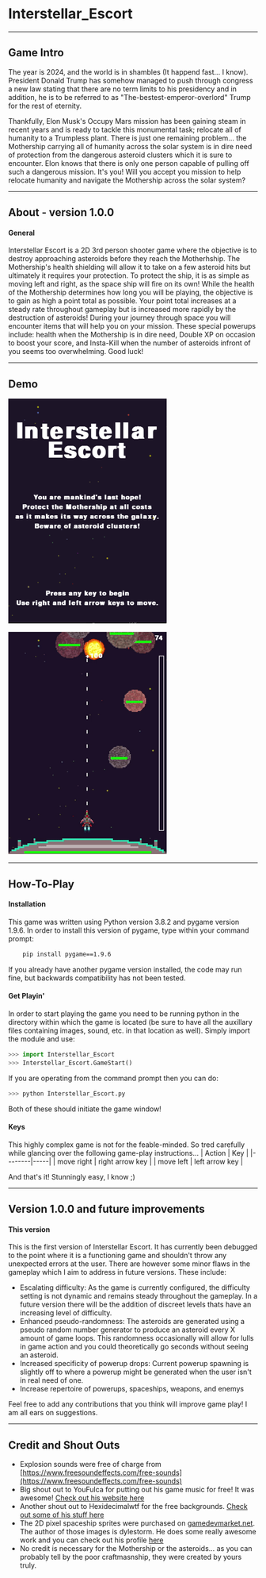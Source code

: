 # Interstellar_Escort
 ---
## Game Intro
The year is 2024, and the world is in shambles (It happend fast... I know). President Donald Trump has somehow managed to push through
congress a new law stating that there are no term limits to his presidency and in addition, he is to be referred to as "The-bestest-emperor-overlord" Trump for the rest of eternity. 

Thankfully, Elon Musk's Occupy Mars mission has been gaining steam in recent years and is ready to tackle this monumental task; relocate all of humanity to a Trumpless plant. There is just one remaining problem... the Mothership carrying all of humanity across the solar system is in dire need of protection from the dangerous asteroid clusters which it is sure to encounter. Elon knows that there is only one person capable of pulling off such a dangerous mission. It's you! Will you accept you mission to help relocate humanity and navigate the Mothership across the solar system? 

---
## About - version 1.0.0
#### General
Interstellar Escort is a 2D 3rd person shooter game where the objective is to destroy approaching asteroids before they reach the Motherhship. The Mothership's health shielding will allow it to take on a few asteroid hits but ultimately it requires your protection. To protect the ship, it is as simple as moving left and right, as the space ship will fire on its own! While the health of the Mothership determines how long you will be playing, the objective is to gain as high a point total as possible. Your point total increases at a steady rate throughout gameplay but is increased more rapidly by the destruction of asteroids! During your journey through space you will encounter items that will help you on your mission. These special powerups include: health when the Mothership is in dire need, Double XP on occasion to boost your score, and Insta-Kill when the number of asteroids infront of you seems too overwhelming. Good luck!

---
## Demo
<img src="interstellar_screenshots\\Capture1.PNG" alt="drawing" width="320"/>

![photo](interstellar_screenshots/demo_gif.gif)

---
## How-To-Play
#### Installation
This game was written using Python version 3.8.2 and pygame version 1.9.6. In order to install this version of pygame, type within your command prompt:
```bash
    pip install pygame==1.9.6
```
If you already have another pygame version installed, the code may run fine, but backwards compatibility has not been tested.

#### Get Playin'
In order to start playing the game you need to be running python in the directory within which the game is located (be sure to have all the auxillary files containing images, sound, etc. in that location as well). Simply import the module and use:
```python
>>> import Interstellar_Escort
>>> Interstellar_Escort.GameStart()
```
If you are operating from the command prompt then you can do:
```python
>>> python Interstellar_Escort.py
```
Both of these should initiate the game window!

#### Keys
This highly complex game is not for the feable-minded. So tred carefully while glancing over the following game-play instructions...
| Action | Key |
|--------|-----|
| move right | right arrow key |
| move left | left arrow key |

And that's it! Stunningly easy, I know ;)

---
## Version 1.0.0 and future improvements
#### This version
This is the first version of Interstellar Escort. It has currently been debugged to the point where it is a functioning game and shouldn't throw any unexpected errors at the user. There are however some minor flaws in the gameplay which I aim to address in future versions. These include:

* Escalating difficulty: As the game is currently configured, the difficulty setting is not dynamic and remains steady throughout the gameplay. In a future version there will be the addition of discreet levels thats have an increasing level of difficulty.
* Enhanced pseudo-randomness: The asteroids are generated using a pseudo random number generator to produce an asteroid every X amount of game loops. This randomness occasionally will allow for lulls in game action and you could theoretically go seconds without seeing an asteroid.
* Increased specificity of powerup drops: Current powerup spawning is slightly off to where a powerup might be generated when the user isn't in real need of one.
* Increase repertoire of powerups, spaceships, weapons, and enemys

Feel free to add any contributions that you think will improve game play! I am all ears on suggestions.

---
## Credit and Shout Outs
* Explosion sounds were free of charge from [https://www.freesoundeffects.com/free-sounds](https://www.freesoundeffects.com/free-sounds)
* Big shout out to YouFulca for putting out his game music for free! It was awesome! [Check out his website here](https://wingless-seraph.net/en/index.html)
* Another shout out to Hexidecimalwtf for the free backgrounds. [Check out some of his stuff here](https://hexadecimalwtf.itch.io/space-pixels)
* The 2D pixel spaceship sprites were purchased on [gamedevmarket.net](gamedevmarket.net). The author of those images is dylestorm. He does some really awesome work and you can check out his profile [here](https://www.gamedevmarket.net/member/dylestorm/)
* No credit is necessary for the Mothership or the asteroids... as you can probably tell by the poor craftmasnship, they were created by yours truly.
